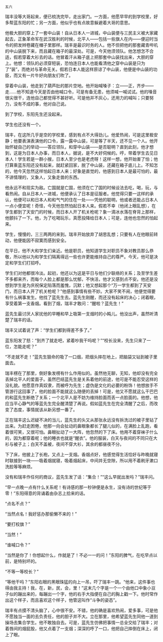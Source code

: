     五六 

   瑞丰没等大哥起来，便已梳洗完毕，走出家门。一方面，他愿早早的到学校里，好多帮蓝东阳的忙；另一方面，他似乎也有点故意躲避着大哥的意思。

   他极大胆的穿上了一套中山装！自从日本人一进城，中山装便与三民主义被大家藏起去，正象革命军在武汉胜利的时候，北平人——包括一些旗人在内——便迎时当令的把发辫卷藏在帽子里那样。瑞丰是最识时务的人。他不但把他的那套藏青哔叽的中山装脱下来，而且藏在箱子的最深处。可是，今天他须领队。他怎想怎不合适，假若穿着大衫去的话。他冒着汗从箱子底上把那套中山装找出来，大胆的穿上。他想：领队的必须穿短装，恐怕连日本人也能看清他之穿中山装是只为了“装”，而绝对与革命无关。假若日本人能这样原谅了中山装，他便是中山装的功臣，而又有一片牛好向朋友们吹了。

   穿着中山装，他走到了葫芦肚的那片空地。他开始喊嗓子：立——正，齐步——走……他不知道今天是否由他喊口令，可是有备无患，他须喊一喊试试。他的嗓音很尖很干，连他自己都觉得不甚好听。可是他并不灰心，还用力的喊叫；只要努力，没有不成的事，他对自己说。

   到了学校，东阳先生还没起来。

   学生也还没有一个。

   瑞丰，在这所几乎是空的学校里，感到有点不大得劲儿。他爱热闹，可是这里极安静；他要表演表演他的口令，露一露中山装，可是等了半天，还不见一个人。他开始怀疑自己的举动——答应领队，和穿中山装——是否聪明？直到此刻，他才想到，这是为日本人办事，而日本人，据说，是不大好伺候的。哼，带着学生去见日本人！学生若是一群小猴，日本人至少也是老虎呀！这样一想，他开始害了怕；他打算乘蓝东阳还没有起来，就赶紧回家，脱了中山装，还藏在箱子底儿上。不知怎的，他今天忽然这样怕起日本人来；好象是直觉的，他感到日本人是最可怕的，最不讲情理的，又象人，又象走兽的东西。

   他永远不和现实为敌。亡国就是亡国，他须在亡了国的时候设法去吃，喝，玩，与看热闹。自从日本人一进城，他便承认了日本是征服者。他觉得只要一这样的承认，他便可以和日本人和和气气的住在一处——凭他的聪明，他或者还能占日本人一点小便宜呢！奇怪，今天他忽然怕起日本人来。假若不幸（他闭上眼乱想），在学生都到了天安门的时候，而日本人开了机关枪呢？象一滴冰水落在脊背上那样，他颤抖了一下。他，为了吃喝玩乐，真愿投降给日本人；可是，连他也忽然的怕起来。

   学生，慢慢的，三三两两的来到。瑞丰开始放弃了胡思乱想；只要有人在他眼前转动，他便能因不寂寞而感到安全。

   在平日，他不大和学生们亲近。他是职员，他知道学生对职员不象对教员那么恭敬，所以他以为和学生们隔离得远一些也许更能维持自己的尊严。今天，他可是决定和学生们打招呼。

   学生们对他都很冷淡。起初，他还以为这是平日与他们少联络的关系；及至学生差不多都来齐，而每个人脸上都是那么忧郁，不快活，他才又感到点不安。他还是没想到学生是为庆祝保定陷落而羞愧，沉默；他又想起那个“万一学生都到了天安门，而日本人开了机关枪呢？”他感到事情有些不妙。大家不笑不闹，他便觉得要有什么祸事发生。他找了蓝先生去。蓝先生刚醒，而还没有起床的决心；闭着眼，享受着第一支香烟。看到了烟，瑞丰才敢问：“醒啦？蓝先生！”

   蓝先生最讨厌人家扰他的早睡和早上吸第一支烟时的小盹儿。他没出声，虽然听清楚了瑞丰的话。

   瑞丰又试着说了声：“学生们都到得差不多了。”

   蓝东阳发了怒：“到齐了就走吧，紧着吵我干吗呢？”“校长没来，先生只来了一位，怎能走呢？”

   “不走就不走！”蓝先生狠命的吸了一口烟，把烟头摔在地上，把脑袋又钻到被子里面去。

   瑞丰楞在了那里，倒好象发楞有什么作用似的。虽然他无聊，无知，他却没有完全丢掉北平人的爱面子。虽然巴结蓝先生是关系着他的前途，他可是不能忍受这样的没礼貌。他愿意作真奴隶，而被呼为先生；虚伪是文化的必要的粉饰！他想放手不管游行这回事了，他的脸面不能就这么随便的丢掉！可是，他又不愿就这么干巴巴的和蓝先生断绝了关系；一个北平人是不妨为维持脸面而丢一点脸面的。他想，他应当平心静气的等蓝先生完全醒清楚了再说。假如蓝先生在完全清醒了之后，而改变了态度，事情就该从新另想一番了。

   正在瑞丰这么迟疑不决的当儿，蓝先生的头又从那张永远没有拆洗过的被子里钻了出来。为赶走困倦，他那一向会扯动的鼻眼象都长了腿儿似的，在满脸上乱跑，看着很可笑，又很可怕。鼻眼扯动了一大阵，他忽然的下了床。他用不着穿袜子什么的，因为都穿着呢；他的睡衣也就是“醒衣”。他的服装，白天与夜间的不同只在大衫与被子上；白天不盖被，夜间不穿大衫，其余的都昼夜不分。

   下了床，他披上了长袍，又点上一支烟。香烟点好，他感觉得生活恰好与昨晚就寝时联接到一块——吸着烟就寝，吸着烟起床，中间并无空隙，所以用不着刷牙漱口洗脸等等麻烦。

   没有和瑞丰作任何的商议，蓝先生发了话：“集合！”“这么早就出发吗？”瑞丰问。

   “早一点晚一点有什么关系呢！有诗感的那一秒钟便是永生，没有诗的世纪等于零！”东阳得意的背诵着由杂志上拾来的话。

   “点名不点？”

   “当然点名！我好惩办那偷懒不来的！”

   “要打校旗？”

   “当然！”

   “谁喊口令？”

   “当然是你了！你想起什么，作就是了！不必一一的问！”东阳的脾气，在吃早点以前，是特别坏的。

   “不等一等校长？”

   “等他干吗？”东阳右眼的黑眼珠猛的向上一吊，吓了瑞丰一跳。“他来，这件事也得由我主持！我，在，新，民，会，里！”这末几个字是一个一个由他口中象小豆子似的蹦出来的，每蹦出一个字，他的右手大指便在自己的胸上戳一下。他时常作出这个样子，而且喜欢这个样子，他管这叫作“斗争的姿态”。

   瑞丰有点摸不清头脑了，心中很不安。不错，他的确是喜欢热闹，爱多事，可是他不愿独当一面的去负责任，他的胆子并不大。立在那里，他希望蓝先生同他一道到操场去集合学生。他不敢独自去。可是，蓝先生仿佛把事情一总全交给了瑞丰；对着唇间的烟屁股，他又点着了一支烟；深深的呼了一口，他把自己摔倒在床上，闭上了眼。

